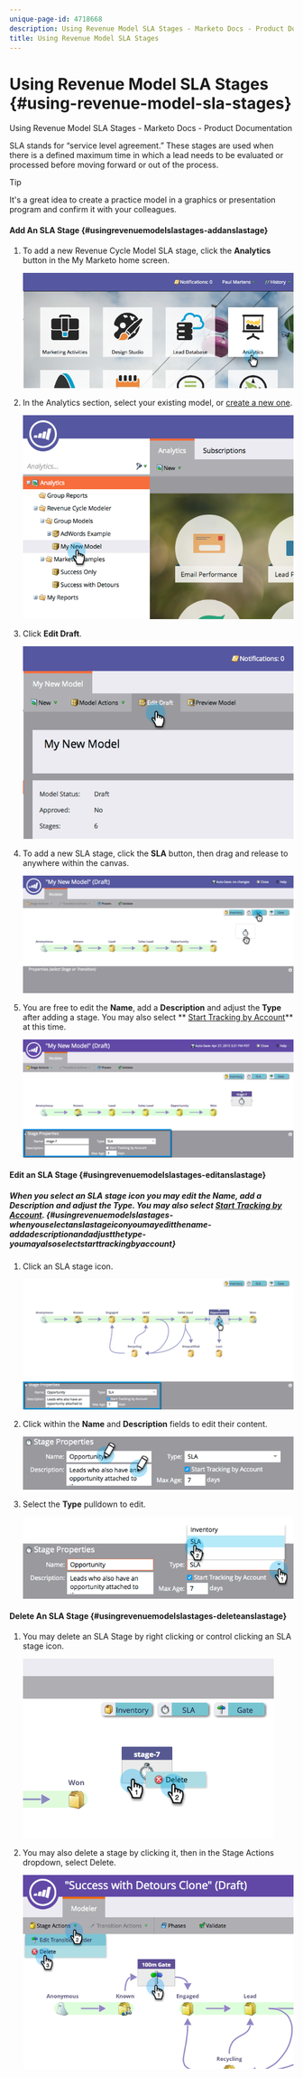 ```yaml
---
unique-page-id: 4718668
description: Using Revenue Model SLA Stages - Marketo Docs - Product Documentation
title: Using Revenue Model SLA Stages
---
```


# Using Revenue Model SLA Stages {#using-revenue-model-sla-stages}

Using Revenue Model SLA Stages - Marketo Docs - Product Documentation

SLA stands for “service level agreement.” These stages are used when there is a defined maximum time in which a lead needs to be evaluated or processed before moving forward or out of the process.

>[!TIP]
>
>It's a great idea to create a practice model in a graphics or presentation program and confirm it with your colleagues.

#### Add An SLA Stage {#usingrevenuemodelslastages-addanslastage}

1. To add a new Revenue Cycle Model SLA stage, click the **Analytics** button in the My Marketo home screen.

   ![](assets/image2015-4-27-11-3a54-3a41.png)

1. In the Analytics section, select your existing model, or [create a new one](create-a-new-revenue-model.md).

   ![](assets/image2015-4-27-15-3a6-3a30.png)

1. Click **Edit Draft**.

   ![](assets/image2015-4-27-12-3a10-3a49.png)

1. To add a new SLA stage, click the **SLA** button, then drag and release to anywhere within the canvas.

   ![](assets/image2015-4-27-15-3a32-3a10.png)

1. You are free to edit the **Name**, add a **Description** and adjust the **Type** after adding a stage. You may also select ** [Start Tracking by Account](start-tracking-by-account-in-the-revenue-modeler.md)** at this time.

   ![](assets/image2015-4-27-17-3a0-3a39.png)

#### Edit an SLA Stage {#usingrevenuemodelslastages-editanslastage}

##### When you select an SLA stage icon you may edit the Name, add a Description and adjust the Type. You may also select [Start Tracking by Account](start-tracking-by-account-in-the-revenue-modeler.md). {#usingrevenuemodelslastages-whenyouselectanslastageiconyoumayeditthename-addadescriptionandadjustthetype-youmayalsoselectstarttrackingbyaccount}

1. Click an SLA stage icon.

   ![](assets/image2015-4-27-15-3a45-3a25.png)

1. Click within the **Name** and **Description** fields to edit their content.

   ![](assets/image2015-4-27-15-3a48-3a37.png)

1. Select the **Type** pulldown to edit.

   ![](assets/image2015-4-27-15-3a51-3a27.png)

#### Delete An SLA Stage {#usingrevenuemodelslastages-deleteanslastage}

1. You may delete an SLA Stage by right clicking or control clicking an SLA stage icon.

   ![](assets/image2015-4-27-16-3a2-3a47.png)

1. You may also delete a stage by clicking it, then in the Stage Actions dropdown, select Delete.

   ![](assets/image2015-4-27-17-3a20-3a41.png)

